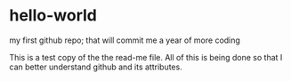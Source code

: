 # hello-world
my first github repo; that will commit me a year of more coding

This is a test copy of the the read-me file. All of this is being done so that I can better understand github and its attributes. 
